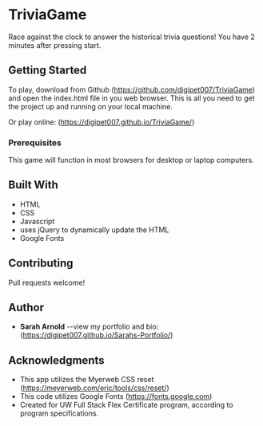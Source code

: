 # TriviaGame

Race against the clock to answer the historical trivia questions! You have 2 minutes after pressing start.


## Getting Started

To play, download from Github (https://github.com/digipet007/TriviaGame) and open the index.html file in you web browser. This is all you need to get the project up and running on your local machine.

Or play online: (https://digipet007.github.io/TriviaGame/)

### Prerequisites

This game will function in most browsers for desktop or laptop computers.

## Built With

* HTML
* CSS
* Javascript
* uses jQuery to dynamically update the HTML
* Google Fonts

## Contributing

Pull requests welcome!

## Author

* **Sarah Arnold** --view my portfolio and bio: (https://digipet007.github.io/Sarahs-Portfolio/)

## Acknowledgments

* This app utilizes the Myerweb CSS reset (https://meyerweb.com/eric/tools/css/reset/) 
* This code utilizes Google Fonts (https://fonts.google.com)
* Created for UW Full Stack Flex Certificate program, according to program specifications.
   

